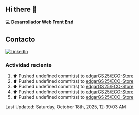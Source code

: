## Hi there 👋

:computer: **Desarrollador Web Front End**

## Contacto
[![LinkedIn](https://img.shields.io/badge/LinkedIn-0A66C2?style=for-the-badge&logo=linkedin&logoColor=white)](https://www.linkedin.com/in/edgar-garc%C3%ADa-a91898289/)

### Actividad reciente
<!--RECENT_ACTIVITY:start-->
1. ⬆️ Pushed undefined commit(s) to [edgarGS25/ECO-Store](https://github.com/edgarGS25/ECO-Store)<br>
2. ⬆️ Pushed undefined commit(s) to [edgarGS25/ECO-Store](https://github.com/edgarGS25/ECO-Store)<br>
3. ⬆️ Pushed undefined commit(s) to [edgarGS25/ECO-Store](https://github.com/edgarGS25/ECO-Store)<br>
4. ⬆️ Pushed undefined commit(s) to [edgarGS25/ECO-Store](https://github.com/edgarGS25/ECO-Store)<br>
5. ⬆️ Pushed undefined commit(s) to [edgarGS25/ECO-Store](https://github.com/edgarGS25/ECO-Store)<br>
<!--RECENT_ACTIVITY:end-->
<!--RECENT_ACTIVITY:last_update-->
Last Updated: Saturday, October 18th, 2025, 12:39:03 AM
<!--RECENT_ACTIVITY:last_update_end-->
